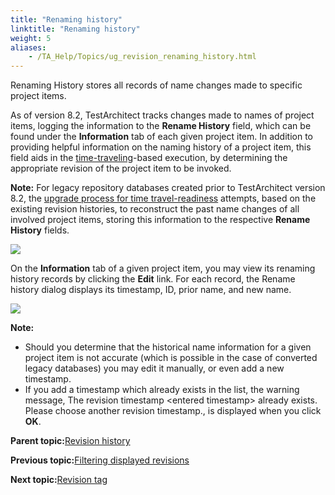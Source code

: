 ```yaml
--- 
title: "Renaming history"
linktitle: "Renaming history"
weight: 5
aliases: 
    - /TA_Help/Topics/ug_revision_renaming_history.html
---
```


Renaming History stores all records of name changes made to specific project items.

As of version 8.2, TestArchitect tracks changes made to names of project items, logging the information to the **Rename History** field, which can be found under the **Information** tab of each given project item. In addition to providing helpful information on the naming history of a project item, this field aids in the [time-traveling](/TA_Help/Topics/ug_time_traveling.html)-based execution, by determining the appropriate revision of the project item to be invoked.

**Note:** For legacy repository databases created prior to TestArchitect version 8.2, the [upgrade process for time travel-readiness](/TA_Administration/Topics/adm_database_upgrade_time_traveling.html) attempts, based on the existing revision histories, to reconstruct the past name changes of all involved project items, storing this information to the respective **Rename History** fields.

![](/TA_Administration/Images/renaming_history.png)

On the **Information** tab of a given project item, you may view its renaming history records by clicking the **Edit** link. For each record, the Rename history dialog displays its timestamp, ID, prior name, and new name.

![](/TA_Administration/Images/renaming_history_dlg.png)

**Note:**

-   Should you determine that the historical name information for a given project item is not accurate \(which is possible in the case of converted legacy databases\) you may edit it manually, or even add a new timestamp.
-   If you add a timestamp which already exists in the list, the warning message, The revision timestamp <entered timestamp\> already exists. Please choose another revision timestamp., is displayed when you click **OK**.

**Parent topic:**[Revision history](/TA_Help/Topics/Project_items_history.html)

**Previous topic:**[Filtering displayed revisions](/TA_Help/Topics/ug_revision_history_filtering.html)

**Next topic:**[Revision tag](/TA_Help/Topics/ug_revision_tag.html)

